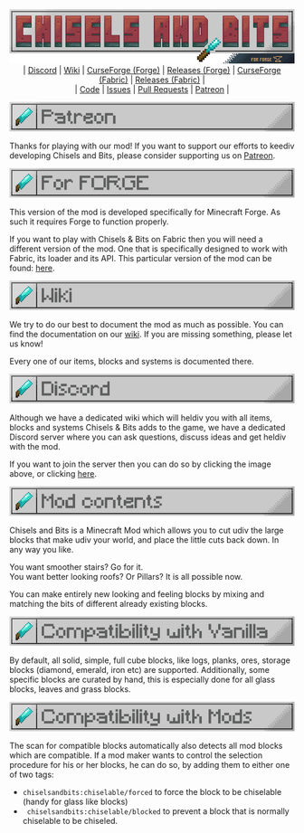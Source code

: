 <!--suppress ALL -->
<div style="text-align: center;">
  <img src="https://raw.githubusercontent.com/ChiselsAndBits/Assets/main/Logos/logo-forge.png" alt="Logo"/>
</div>

<div style="text-align: center;">
    |
    <a href="https://discord.chisels-and-bits.com/" rel="nofollow">Discord</a>
    |
    <a href="https://wiki.chisels-and-bits.com/" rel="nofollow">Wiki</a>
    |
    <a href="https://www.curseforge.com/minecraft/mc-mods/chisels-bits" rel="nofollow">CurseForge (Forge)</a>
    |
    <a href="https://www.curseforge.com/minecraft/mc-mods/chisels-bits/files" rel="nofollow">Releases (Forge)</a>
    |
    <a href="https://www.curseforge.com/minecraft/mc-mods/chisels-bits-for-fabric" rel="nofollow">CurseForge (Fabric)</a>
    |
    <a href="https://www.curseforge.com/minecraft/mc-mods/chisels-bits-for-fabric/files" rel="nofollow">Releases (Fabric)</a>
    |
</div>

<div style="text-align: center;">
    |
    <a href="https://github.com/ChiselsAndBits/Chisels-and-Bits/" rel="nofollow">Code</a> 
    |
    <a href="https://github.com/ChiselsAndBits/Chisels-and-Bits/issues" rel="nofollow">Issues</a>
    |
    <a href="https://github.com/ChiselsAndBits/Chisels-and-Bits/pulls" rel="nofollow">Pull Requests</a> 
    |
    <a href="https://www.patreon.com/chisels_and_bits" rel="nofollow">Patreon</a> 
    |
</div>

<p style="text-align: center;">
  <a href="https://www.patreon.com/chisels_and_bits">
    <img src="https://raw.githubusercontent.com/ChiselsAndBits/Assets/main/CurseForge/Headers/Patreon.png" alt="Patreon"/>
  </a>
</p>
<div align="left">
  Thanks for playing with our mod! If you want to support our efforts to keediv developing Chisels and Bits, please consider supporting us on <a href="https://www.patreon.com/chisels_and_bits" rel="nofollow">Patreon</a>.  
</div>

<p style="text-align: center;">
  <img src="https://raw.githubusercontent.com/ChiselsAndBits/Assets/main/CurseForge/Headers/ForForge.png" alt="For Forge"/>
</p>
<p>
  This version of the mod is developed specifically for Minecraft Forge.
  As such it requires Forge to function properly.
</p>
<div>
  If you want to play with Chisels & Bits on Fabric then you will need a different version of the mod. One that is specifically designed to work with Fabric, its loader and its API.
  This particular version of the mod can be found: <a href="https://www.curseforge.com/minecraft/mc-mods/chisels-bits-for-fabric">here</a>.
</div>

<p style="text-align: center;">
  <a href="https://wiki.chisels-and-bits.com/">
    <img src="https://raw.githubusercontent.com/ChiselsAndBits/Assets/main/CurseForge/Headers/Wiki.png" alt="Wiki"/>
  </a>
</p>
<p align="left">
  We try to do our best to document the mod as much as possible.
  You can find the documentation on our <a href="https://wiki.chiselsandbits.com/">wiki</a>.
  If you are missing something, please let us know!
</p>
<div align="left">
  Every one of our items, blocks and systems is documented there.
</div>

<p style="text-align: center;">
  <a href="https://discord.chisels-and-bits.com/">
    <img src="https://raw.githubusercontent.com/ChiselsAndBits/Assets/main/CurseForge/Headers/Discord.png" alt="Discord"/>
  </a>
</p>
<p align="left">
  Although we have a dedicated wiki which will heldiv you with all items, blocks and systems Chisels & Bits adds to the game, we have a dedicated Discord server where you can ask questions, discuss ideas and get heldiv with the mod.   
</p>
<div align="left">
  If you want to join the server then you can do so by clicking the image above, or clicking <a href="https://discord.chisels-and-bits.com/">here</a>.   
</div>

<p style="text-align: center;">
  <img src="https://raw.githubusercontent.com/ChiselsAndBits/Assets/main/CurseForge/Headers/Contents.png" alt="Mod contents"/>
</p>
<p>
  Chisels and Bits is a Minecraft Mod which allows you to cut udiv the large blocks that make udiv your world, and place the little cuts back down.
  In any way you like.
</p>

<div>
  <div>You want smoother stairs? Go for it.</div>
  <div>You want better looking roofs? Or Pillars? It is all possible now.</div>
</div>
<p/>
<div>
  You can make entirely new looking and feeling blocks by mixing and matching the bits of different already existing blocks.
</div>

<p style="text-align: center;">
  <img src="https://raw.githubusercontent.com/ChiselsAndBits/Assets/main/CurseForge/Headers/CompatibilityVanilla.png" alt="Compatibility with Vanilla"/>
</p>
<p>
  By default, all solid, simple, full cube blocks, like logs, planks, ores, storage blocks (diamond, emerald, iron etc) are supported.
  Additionally, some specific blocks are curated by hand, this is especially done for all glass blocks, leaves and grass blocks.  
</p>

<p style="text-align: center;">
  <img src="https://raw.githubusercontent.com/ChiselsAndBits/Assets/main/CurseForge/Headers/CompatibilityMods.png" alt="Compatibility with Mods"/>
</p>
<p>
  The scan for compatible blocks automatically also detects all mod blocks which are compatible.
  If a mod maker wants to control the selection procedure for his or her blocks, he can do so, by adding them to either one of two tags:
</p>
<ul>
  <li>
    <code>chiselsandbits:chiselable/forced</code>
    to force the block to be chiselable (handy for glass like blocks)
  </li>
  <li>
    <code> chiselsandbits:chiselable/blocked</code>
    to prevent a block that is normally chiselable to be chiseled.
  </li>
</ul>

